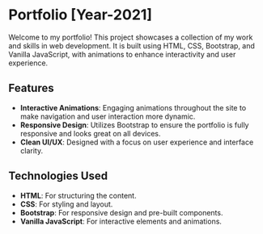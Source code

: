 # Portfolio [Year-2021]

Welcome to my portfolio! This project showcases a collection of my work and skills in web development. It is built using HTML, CSS, Bootstrap, and Vanilla JavaScript, with animations to enhance interactivity and user experience.

## Features

- **Interactive Animations**: Engaging animations throughout the site to make navigation and user interaction more dynamic.
- **Responsive Design**: Utilizes Bootstrap to ensure the portfolio is fully responsive and looks great on all devices.
- **Clean UI/UX**: Designed with a focus on user experience and interface clarity.

## Technologies Used

- **HTML**: For structuring the content.
- **CSS**: For styling and layout.
- **Bootstrap**: For responsive design and pre-built components.
- **Vanilla JavaScript**: For interactive elements and animations.
